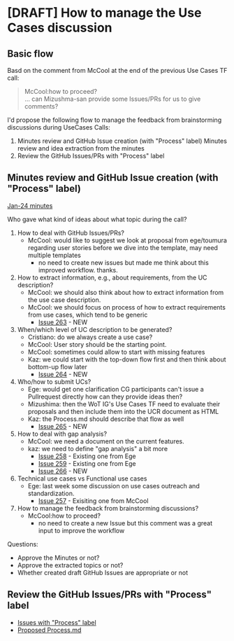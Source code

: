 # [DRAFT] How to manage the Use Cases discussion

## Basic flow
Basd on the comment from McCool at the end of the previous Use Cases TF call:
> McCool:how to proceed?<br/>
> ... can Mizushma-san provide some Issues/PRs for us to give comments?

I'd propose the following flow to manage the feedback from brainstorming discussions during UseCases Calls:
1. Minutes review and GitHub Issue creation (with "Process" label)
Minutes review and idea extraction from the minutes
2. Review the GitHub Issues/PRs with "Process" label

## Minutes review and GitHub Issue creation (with "Process" label)
[Jan-24 minutes](https://www.w3.org/2024/01/24-wot-uc-minutes.html)

Who gave what kind of ideas about what topic during the call?
1. How to deal with GitHub Issues/PRs?
    * McCool: would like to suggest we look at proposal from ege/toumura regarding user stories before we dive into the template, may need multiple templates
        * no need to create new issues but made me think about this improved workflow. thanks.
2. How to extract information, e.g., about requirements, from the UC description?
    * McCool: we should also think about how to extract information from the use case description.
    * McCool: we should focus on process of how to extract requirements from use cases, which tend to be generic
        * [Issue 263](https://github.com/w3c/wot-usecases/issues/263) - NEW
3. When/which level of UC description to be generated?
    * Cristiano: do we always create a use case?
    * McCool: User story should be the starting point.
    * McCool: sometimes could allow to start with missing features
    * Kaz: we could start with the top-down flow first and then think about bottom-up flow later
        * [Issue 264](https://github.com/w3c/wot-usecases/issues/264) - NEW
 4. Who/how to submit UCs?
    * Ege: would get one clarification CG participants can't issue a Pullrequest directly how can they provide ideas then?
    * Mizushima: then the WoT IG's Use Cases TF need to evaluate their proposals and then include them into the UCR document as HTML
    * Kaz: the Process.md should describe that flow as well
        * [Issue 265](https://github.com/w3c/wot-usecases/issues/265) - NEW
5. How to deal with gap analysis?
    * McCool: we need a document on the current features.
    * kaz: we need to define "gap analysis" a bit more
        * [Issue 258](https://github.com/w3c/wot-usecases/issues/258) - Existing one from Ege
        * [Issue 259](https://github.com/w3c/wot-usecases/issues/259) - Existing one from Ege
        * [Issue 266](https://github.com/w3c/wot-usecases/issues/266) - NEW
6. Technical use cases vs Functional use cases
    * Ege: last week some discussion on use cases outreach and standardization.
        * [Issue 257](https://github.com/w3c/wot-usecases/issues/257) - Exisiting one from McCool
7. How to manage the feedback from brainstorming discussions?
    * McCool:how to proceed?
        * no need to create a new Issue but this comment was a great input to improve the workflow

Questions:
* Approve the Minutes or not?
* Approve the extracted topics or not?
* Whether created draft GitHub Issues are appropriate or not

## Review the GitHub Issues/PRs with "Process" label
* [Issues with "Process" label](https://github.com/w3c/wot-usecases/issues?q=is%3Aissue+is%3Aopen+label%3AProcess)
* [Proposed Process.md](https://github.com/w3c/wot-usecases/blob/main/Process.md)

